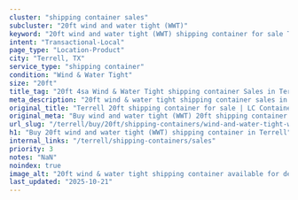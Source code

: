 ```yaml
---
cluster: "shipping container sales"
subcluster: "20ft wind and water tight (WWT)"
keyword: "20ft wind and water tight (WWT) shipping container for sale Terrell, TX"
intent: "Transactional-Local"
page_type: "Location-Product"
city: "Terrell, TX"
service_type: "shipping container"
condition: "Wind & Water Tight"
size: "20ft"
title_tag: "20ft 4sa Wind & Water Tight shipping container Sales in Terrell | LC Container"
meta_description: "20ft wind & water tight shipping container sales in Terrell. Fast delivery, competitive pricing. Serving shipping containers area. Quote ID: 7HI. Call (214) 524-4168 for your free quote today."
original_title: "Terrell 20ft shipping container for sale | LC Container"
original_meta: "Buy wind and water tight (WWT) 20ft shipping container sale with local delivery in Terrell, TX. LC Container — local Since 2003. Request a fast quote today."
url_slug: "/terrell/buy/20ft/shipping-containers/wind-and-water-tight-wwt"
h1: "Buy 20ft wind and water tight (WWT) shipping container in Terrell"
internal_links: "/terrell/shipping-containers/sales"
priority: 3
notes: "NaN"
noindex: true
image_alt: "20ft wind & water tight shipping container available for delivery in Terrell"
last_updated: "2025-10-21"
---
```


<!-- TODO: Add unique city/inventory copy, images, and internal links here. -->
